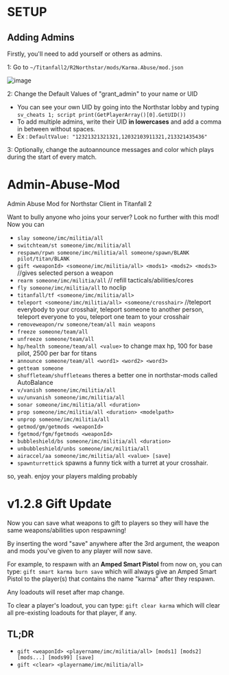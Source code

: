 # SETUP
## Adding Admins
Firstly, you'll need to add yourself or others as admins.

1: Go to `~/Titanfall2/R2Northstar/mods/Karma.Abuse/mod.json`

![image](https://user-images.githubusercontent.com/22678145/158139463-d34d12c4-512d-4016-96dc-9b63085b09db.png)

2: Change the Default Values of "grant_admin" to your name or UID
- You can see your own UID by going into the Northstar lobby and typing `sv_cheats 1; script print(GetPlayerArray()[0].GetUID())`
- To add multiple admins, write their UID **in lowercases** and add a comma in between without spaces.
- Ex : `DefaultValue: "12321321321321,12032103911321,213321435436"`

3: Optionally, change the autoannounce messages and color which plays during the start of every match.

# Admin-Abuse-Mod
Admin Abuse Mod for Northstar Client in Titanfall 2

Want to bully anyone who joins your server? Look no further with this mod! Now you can
- `slay someone/imc/militia/all`
- `switchteam/st someone/imc/militia/all`
- `respawn/rpwn someone/imc/militia/all someone/spawn/BLANK pilot/titan/BLANK`
- `gift <weaponId> <someone/imc/militia/all> <mods1> <mods2> <mods3>` //gives selected person a weapon
- `rearm someone/imc/militia/all` // refill tacticals/abilities/cores
- `fly someone/imc/militia/all` to noclip
- `titanfall/tf <someone/imc/militia/all>`
- `teleport <someone/imc/militia/all> <someone/crosshair>` //teleport everybody to your crosshair, teleport someone to another person, teleport everyone to you, 
    teleport one team to your crosshair
- `removeweapon/rw someone/team/all main weapons`
- `freeze someone/team/all`
- `unfreeze someone/team/all`
- `hp/health someone/team/all <value>` to change max hp, 100 for base pilot, 2500 per bar for titans
- `announce someone/team/all <word1> <word2> <word3>`
- `getteam someone`
- `shuffleteam/shuffleteams`  theres a better one in northstar-mods called AutoBalance
- `v/vanish someone/imc/militia/all`
- `uv/unvanish someone/imc/militia/all`
- `sonar someone/imc/militia/all <duration>`
- `prop someone/imc/militia/all <duration> <modelpath>`
- `unprop someone/imc/militia/all`
- `getmod/gm/getmods <weaponId>`
- `fgetmod/fgm/fgetmods <weaponId>`
- `bubbleshield/bs someone/imc/militia/all <duration>`
- `unbubbleshield/unbs someone/imc/militia/all`
- `airaccel/aa someone/imc/militia/all <value> [save]`
- `spawnturrettick` spawns a funny tick with a turret at your crosshair.

so, yeah. enjoy your players malding probably

# v1.2.8 Gift Update
Now you can save what weapons to gift to players so they will have the same weapons/abilities upon respawning!

By inserting the word "save" anywhere after the 3rd argument, the weapon and mods you've given to any player will now save.

For example, to respawn with an **Amped Smart Pistol** from now on, you can type:
`gift smart karma burn save`
which will always give an Amped Smart Pistol to the player(s) that contains the name "karma" after they respawn.

Any loadouts will reset after map change.

To clear a player's loadout, you can type:
`gift clear karma`
which will clear all pre-existing loadouts for that player, if any.

## TL;DR
- `gift <weaponId> <playername/imc/militia/all> [mods1] [mods2] [mods...] [mods99] [save]`
- `gift <clear> <playername/imc/militia/all>`
